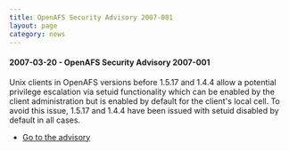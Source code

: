 ```yaml
---
title: OpenAFS Security Advisory 2007-001
layout: page
category: news
---
```


#### 2007-03-20 - OpenAFS Security Advisory 2007-001

Unix clients in OpenAFS versions before 1.5.17 and 1.4.4 allow a
potential privilege escalation via setuid functionality which can be
enabled by the client administration but is enabled by default for the
client's local cell. To avoid this issue, 1.5.17 and 1.4.4 have been
issued with setuid disabled by default in all cases.

-   [Go to the advisory](/security/OPENAFS-SA-2007-001.txt)

